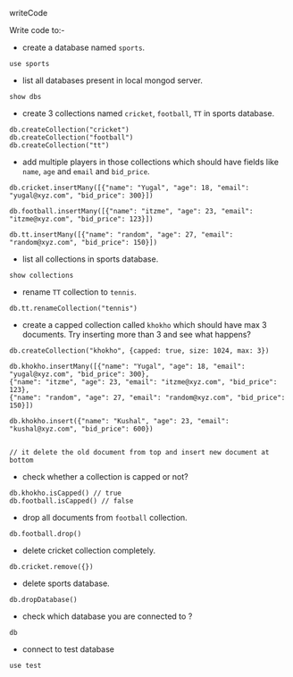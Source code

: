 writeCode

Write code to:-

- create a database named `sports`.

```
use sports
```

- list all databases present in local mongod server.

```
show dbs
```

- create 3 collections named `cricket`, `football`, `TT` in sports database.

```
db.createCollection("cricket")
db.createCollection("football")
db.createCollection("tt")
```

- add multiple players in those collections which should have fields like `name`, `age` and `email` and `bid_price`.

```
db.cricket.insertMany([{"name": "Yugal", "age": 18, "email": "yugal@xyz.com", "bid_price": 300}])

db.football.insertMany([{"name": "itzme", "age": 23, "email": "itzme@xyz.com", "bid_price": 123}])

db.tt.insertMany([{"name": "random", "age": 27, "email": "random@xyz.com", "bid_price": 150}])
```

- list all collections in sports database.

```
show collections
```

- rename `TT` collection to `tennis`.

```
db.tt.renameCollection("tennis")
```

- create a capped collection called `khokho` which should have max 3 documents.
  Try inserting more than 3 and see what happens?

```
db.createCollection("khokho", {capped: true, size: 1024, max: 3})

db.khokho.insertMany([{"name": "Yugal", "age": 18, "email": "yugal@xyz.com", "bid_price": 300},
{"name": "itzme", "age": 23, "email": "itzme@xyz.com", "bid_price": 123},
{"name": "random", "age": 27, "email": "random@xyz.com", "bid_price": 150}])

db.khokho.insert({"name": "Kushal", "age": 23, "email": "kushal@xyz.com", "bid_price": 600})


// it delete the old document from top and insert new document at bottom
```

- check whether a collection is capped or not?

```
db.khokho.isCapped() // true
db.football.isCapped() // false
```

- drop all documents from `football` collection.

```
db.football.drop()
```

- delete cricket collection completely.

```
db.cricket.remove({})
```

- delete sports database.

```
db.dropDatabase()
```

- check which database you are connected to ?

```
db
```

- connect to test database

```
use test
```